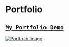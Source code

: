 # Portfolio

## [`My Portfolio Demo`](https://satyamkumar420.github.io/reactportfolio/)


[![Portfolio Image](https://github.com/satyamkumar420/Portfolio/blob/main/assests/img/PortfolioImage.png)](https://satyamkumar420.github.io/reactportfolio/)

